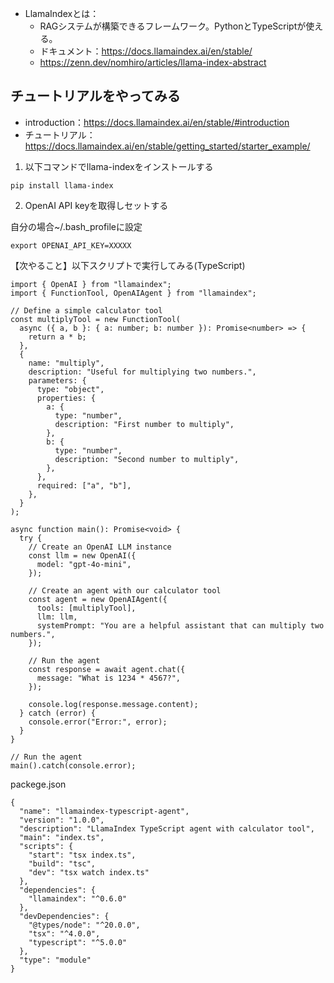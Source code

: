 - LlamaIndexとは：
	- RAGシステムが構築できるフレームワーク。PythonとTypeScriptが使える。
	- ドキュメント：https://docs.llamaindex.ai/en/stable/
	- https://zenn.dev/nomhiro/articles/llama-index-abstract

## チュートリアルをやってみる

- introduction：https://docs.llamaindex.ai/en/stable/#introduction
- チュートリアル：https://docs.llamaindex.ai/en/stable/getting_started/starter_example/

1. 以下コマンドでllama-indexをインストールする

```
pip install llama-index
```

2. OpenAI API keyを取得しセットする

自分の場合~/.bash_profileに設定
```
export OPENAI_API_KEY=XXXXX
```

【次やること】以下スクリプトで実行してみる(TypeScript)

```
import { OpenAI } from "llamaindex";
import { FunctionTool, OpenAIAgent } from "llamaindex";

// Define a simple calculator tool
const multiplyTool = new FunctionTool(
  async ({ a, b }: { a: number; b: number }): Promise<number> => {
    return a * b;
  },
  {
    name: "multiply",
    description: "Useful for multiplying two numbers.",
    parameters: {
      type: "object",
      properties: {
        a: {
          type: "number",
          description: "First number to multiply",
        },
        b: {
          type: "number",
          description: "Second number to multiply",
        },
      },
      required: ["a", "b"],
    },
  }
);

async function main(): Promise<void> {
  try {
    // Create an OpenAI LLM instance
    const llm = new OpenAI({
      model: "gpt-4o-mini",
    });

    // Create an agent with our calculator tool
    const agent = new OpenAIAgent({
      tools: [multiplyTool],
      llm: llm,
      systemPrompt: "You are a helpful assistant that can multiply two numbers.",
    });

    // Run the agent
    const response = await agent.chat({
      message: "What is 1234 * 4567?",
    });

    console.log(response.message.content);
  } catch (error) {
    console.error("Error:", error);
  }
}

// Run the agent
main().catch(console.error);
```

packege.json

```
{
  "name": "llamaindex-typescript-agent",
  "version": "1.0.0",
  "description": "LlamaIndex TypeScript agent with calculator tool",
  "main": "index.ts",
  "scripts": {
    "start": "tsx index.ts",
    "build": "tsc",
    "dev": "tsx watch index.ts"
  },
  "dependencies": {
    "llamaindex": "^0.6.0"
  },
  "devDependencies": {
    "@types/node": "^20.0.0",
    "tsx": "^4.0.0",
    "typescript": "^5.0.0"
  },
  "type": "module"
}
```